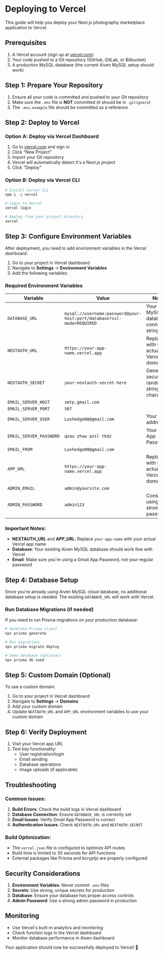 # Deploying to Vercel

This guide will help you deploy your Next.js photography marketplace application to Vercel.

## Prerequisites

1. A Vercel account (sign up at [vercel.com](https://vercel.com))
2. Your code pushed to a Git repository (GitHub, GitLab, or Bitbucket)
3. A production MySQL database (the current Aiven MySQL setup should work)

## Step 1: Prepare Your Repository

1. Ensure all your code is committed and pushed to your Git repository
2. Make sure the `.env` file is **NOT** committed (it should be in `.gitignore`)
3. The `.env.example` file should be committed as a reference

## Step 2: Deploy to Vercel

### Option A: Deploy via Vercel Dashboard

1. Go to [vercel.com](https://vercel.com) and sign in
2. Click "New Project"
3. Import your Git repository
4. Vercel will automatically detect it's a Next.js project
5. Click "Deploy"

### Option B: Deploy via Vercel CLI

```bash
# Install Vercel CLI
npm i -g vercel

# Login to Vercel
vercel login

# Deploy from your project directory
vercel
```

## Step 3: Configure Environment Variables

After deployment, you need to add environment variables in the Vercel dashboard:

1. Go to your project in Vercel dashboard
2. Navigate to **Settings** → **Environment Variables**
3. Add the following variables:

### Required Environment Variables

| Variable | Value | Notes |
|----------|-------|-------|
| `DATABASE_URL` | `mysql://username:password@your-host:port/database?ssl-mode=REQUIRED` | Your Aiven MySQL database connection string |
| `NEXTAUTH_URL` | `https://your-app-name.vercel.app` | Replace with your actual Vercel domain |
| `NEXTAUTH_SECRET` | `your-nextauth-secret-here` | Generate a secure random string (32+ characters) |
| `EMAIL_SERVER_HOST` | `smtp.gmail.com` | |
| `EMAIL_SERVER_PORT` | `587` | |
| `EMAIL_SERVER_USER` | `Luxhedge00@gmail.com` | Your Gmail address |
| `EMAIL_SERVER_PASSWORD` | `qzau zhuw azsl tkdz` | Your Gmail App Password |
| `EMAIL_FROM` | `Luxhedge00@gmail.com` | |
| `APP_URL` | `https://your-app-name.vercel.app` | Replace with your actual Vercel domain |
| `ADMIN_EMAIL` | `admin@yoursite.com` | |
| `ADMIN_PASSWORD` | `admin123` | Consider using a stronger password |

### Important Notes:

- **NEXTAUTH_URL** and **APP_URL**: Replace `your-app-name` with your actual Vercel app name
- **Database**: Your existing Aiven MySQL database should work fine with Vercel
- **Email**: Make sure you're using a Gmail App Password, not your regular password

## Step 4: Database Setup

Since you're already using Aiven MySQL cloud database, no additional database setup is needed. The existing `DATABASE_URL` will work with Vercel.

### Run Database Migrations (if needed)

If you need to run Prisma migrations on your production database:

```bash
# Generate Prisma client
npx prisma generate

# Run migrations
npx prisma migrate deploy

# Seed database (optional)
npx prisma db seed
```

## Step 5: Custom Domain (Optional)

To use a custom domain:

1. Go to your project in Vercel dashboard
2. Navigate to **Settings** → **Domains**
3. Add your custom domain
4. Update `NEXTAUTH_URL` and `APP_URL` environment variables to use your custom domain

## Step 6: Verify Deployment

1. Visit your Vercel app URL
2. Test key functionality:
   - User registration/login
   - Email sending
   - Database operations
   - Image uploads (if applicable)

## Troubleshooting

### Common Issues:

1. **Build Errors**: Check the build logs in Vercel dashboard
2. **Database Connection**: Ensure `DATABASE_URL` is correctly set
3. **Email Issues**: Verify Gmail App Password is correct
4. **Authentication Issues**: Check `NEXTAUTH_URL` and `NEXTAUTH_SECRET`

### Build Optimization:

- The `vercel.json` file is configured to optimize API routes
- Build time is limited to 30 seconds for API functions
- External packages like Prisma and bcryptjs are properly configured

## Security Considerations

1. **Environment Variables**: Never commit `.env` files
2. **Secrets**: Use strong, unique secrets for production
3. **Database**: Ensure your database has proper access controls
4. **Admin Password**: Use a strong admin password in production

## Monitoring

- Use Vercel's built-in analytics and monitoring
- Check function logs in the Vercel dashboard
- Monitor database performance in Aiven dashboard

Your application should now be successfully deployed to Vercel! 🚀